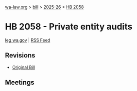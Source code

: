 [wa-law.org](/) > [bill](/bill/) > [2025-26](/bill/2025-26/) > [HB 2058](/bill/2025-26/hb/2058/)

# HB 2058 - Private entity audits
[leg.wa.gov](https://app.leg.wa.gov/billsummary?BillNumber=2058&Year=2025&Initiative=false) | [RSS Feed](./rss.xml)

## Revisions
* [Original Bill](1/)

## Meetings
